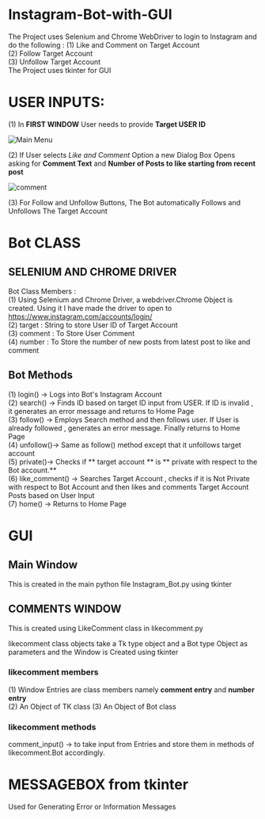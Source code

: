 # Instagram-Bot-with-GUI
The Project uses Selenium and Chrome WebDriver to login to Instagram and do the following : 
  (1) Like and Comment on Target Account <br />
  (2) Follow Target Account <br />
  (3) Unfollow Target Account <br />
The Project uses tkinter for GUI
# USER INPUTS:

(1) In **FIRST WINDOW** User needs to provide **Target USER ID**

![Main Menu](https://user-images.githubusercontent.com/109027110/182222920-eadca033-1bb4-40b3-83ad-cef98bdc0fdc.png)

(2) If User selects *Like and Comment* Option a new Dialog Box Opens asking for **Comment Text** and **Number of Posts to like starting from recent post**

![comment](https://user-images.githubusercontent.com/109027110/182223329-fde63a6d-3371-4b9e-ae05-1c0981ed4b95.png)

(3) For Follow and Unfollow Buttons, The Bot automatically Follows and Unfollows The Target Account
# Bot CLASS
## SELENIUM AND CHROME DRIVER
Bot Class Members : <br />
(1) Using Selenium and Chrome Driver, a webdriver.Chrome Object is created. Using it I have made the driver to open to https://www.instagram.com/accounts/login/ <br />
(2) target : String to store User ID of Target Account <br />
(3) comment : To Store User Comment <br />
(4) number : To Store the number of new posts from latest post to like and comment <br />

## Bot Methods
(1) login() -> Logs into Bot's Instagram Account <br />
(2) search() -> Finds ID based on target ID input from USER. If ID is invalid , it generates an error message and returns to Home Page <br />
(3) follow() -> Employs Search method and then follows user. If User is already followed , generates an error message. Finally returns to Home Page <br />
(4) unfollow()-> Same as follow() method except that it unfollows target account <br />
(5) private()-> Checks if ** target account ** is ** private with respect to the Bot account.** <br />
(6) like_comment() -> Searches Target Account , checks if it is Not Private with respect to Bot Account and then likes and comments Target Account Posts based on User Input <br />
(7) home() -> Returns to Home Page

# GUI

## Main Window
 This is created in the main python file Instagram_Bot.py using tkinter
 
 ## COMMENTS WINDOW
 
 This is created using LikeComment class in likecomment.py
 
  likecomment class objects take a Tk type object and a Bot type Object as parameters and the Window is Created using tkinter <br />
  ### likecomment members
  (1) Window Entries are class members  namely **comment entry** and **number entry** <br />
  (2) An Object of TK class
  (3) An Object of Bot class
  
 ### likecomment methods
 comment_input() -> to take input from Entries and store them in methods of likecomment.Bot accordingly.
  
  # MESSAGEBOX from tkinter
  Used for Generating Error or Information Messages
  
 
  
